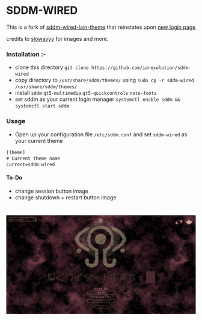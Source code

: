 # SDDM-WIRED


This is a fork of [sddm-wired-lain-theme](https://github.com/lll2yu/sddm-lain-wired-theme) that reinstates upon [new login page](https://fauux.neocities.org/login) 


credits to [slowayyy](https://github.com/slowayy/SDDM-Lain-Wired/) for images and more.

### Installation :-

- clone this directory `git clone https://github.com/ioresolution/sddm-wired`
- copy directory to  `/usr/share/sddm/themes/` using `sudo cp -r sddm-wired /usr/share/sddm/themes/`
- install ```sddm``` ```qt5-multimedia```  ```qt5-quickcontrols``` ````noto-fonts````
- set sddm as your current login manager ```systemctl enable sddm && systemctl start sddm```

### Usage
- Open up your configuration file `/etc/sddm.conf` and set `sddm-wired` as your current theme

```shell
[Theme]
# Current theme name
Current=sddm-wired
```

#### To-Do 

- change session button image
- change shutdown + restart button image
#
![](https://github.com/ioresolution/sddm-wired/blob/main/Preview.png)
